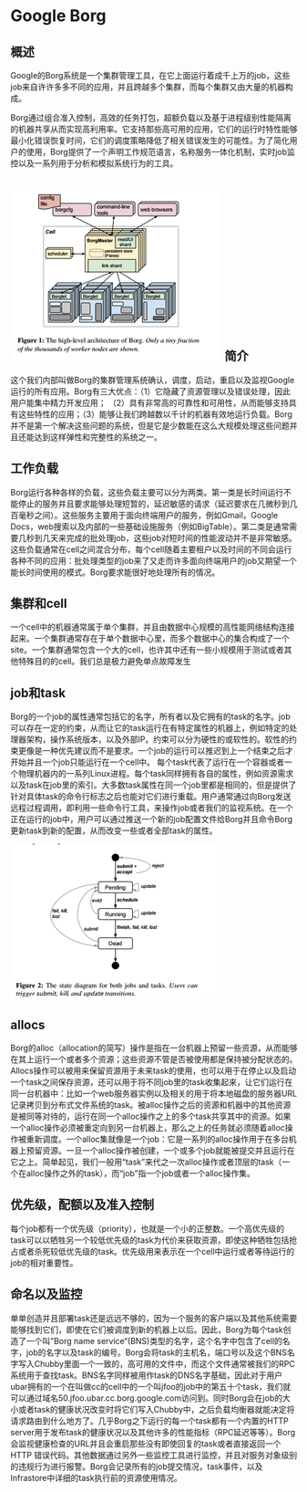 Google Borg
====
概述
---
  Google的Borg系统是一个集群管理工具，在它上面运行着成千上万的job，这些job来自许许多多不同的应用，并且跨越多个集群，而每个集群又由大量的机器构成。
   
  Borg通过组合准入控制，高效的任务打包，超额负载以及基于进程级别性能隔离的机器共享从而实现高利用率。它支持那些高可用的应用，它们的运行时特性能够最小化错误恢复时间，它们的调度策略降低了相关错误发生的可能性。为了简化用户的使用，Borg提供了一个声明工作规范语言，名称服务一体化机制，实时job监控以及一系列用于分析和模拟系统行为的工具。

!["2.png"](https://github.com/survivorice/2018se-project1/blob/master/photo/2.png)
简介
---
   这个我们内部叫做Borg的集群管理系统确认，调度，启动，重启以及监视Google运行的所有应用。Borg有三大优点：（1）它隐藏了资源管理以及错误处理，因此用户能集中精力开发应用； （2）具有非常高的可靠性和可用性，从而能够支持具有这些特性的应用；（3）能够让我们跨越数以千计的机器有效地运行负载。Borg并不是第一个解决这些问题的系统，但是它是少数能在这么大规模处理这些问题并且还能达到这样弹性和完整性的系统之一。


工作负载
---
   Borg运行各种各样的负载，这些负载主要可以分为两类。第一类是长时间运行不能停止的服务并且要求能够处理短暂的，延迟敏感的请求（延迟要求在几微秒到几百毫秒之间）。这些服务主要用于面向终端用户的服务，例如Gmail，Google Docs，web搜索以及内部的一些基础设施服务（例如BigTable）。第二类是通常需要几秒到几天来完成的批处理job，这些job对短时间的性能波动并不是非常敏感。这些负载通常在cell之间混合分布，每个cell随着主要租户以及时间的不同会运行各种不同的应用：批处理类型的job来了又走而许多面向终端用户的job又期望一个能长时间使用的模式。Borg要求能很好地处理所有的情况。

集群和cell
---
  一个cell中的机器通常属于单个集群，并且由数据中心规模的高性能网络结构连接起来。一个集群通常存在于单个数据中心里，而多个数据中心的集合构成了一个site。一个集群通常包含一个大的cell，也许其中还有一些小规模用于测试或者其他特殊目的的cell。我们总是极力避免单点故障发生

job和task
---
Borg的一个job的属性通常包括它的名字，所有者以及它拥有的task的名字。job可以存在一定的约束，从而让它的task运行在有特定属性的机器上，例如特定的处理器架构，操作系统版本，以及外部IP。约束可以分为硬性的或软性的。软性的约束更像是一种优先建议而不是要求。一个job的运行可以推迟到上一个结束之后才开始并且一个job只能运行在一个cell中。
每个task代表了运行在一个容器或者一个物理机器内的一系列Linux进程。每个task同样拥有各自的属性，例如资源需求以及task在job里的索引。大多数task属性在同一个job里都是相同的，但是提供了针对具体task的命令行标志之后也能对它们进行重载。用户通常通过向Borg发送远程过程调用，即利用一些命令行工具，来操作job或者我们的监视系统。在一个正在运行的job中，用户可以通过推送一个新的job配置文件给Borg并且命令Borg更新task到新的配置，从而改变一些或者全部task的属性。

!["3.png"](https://github.com/survivorice/2018se-project1/blob/master/photo/3.png)

allocs
---
Borg的alloc（allocation的简写）操作是指在一台机器上预留一些资源，从而能够在其上运行一个或者多个资源；这些资源不管是否被使用都是保持被分配状态的。Allocs操作可以被用来保留资源用于未来task的使用，也可以用于在停止以及启动一个task之间保存资源，还可以用于将不同job里的task收集起来，让它们运行在同一台机器中：比如一个web服务器实例以及相关的用于将本地磁盘的服务器URL记录拷贝到分布式文件系统的task。被alloc操作之后的资源和机器中的其他资源是被同等对待的，运行在同一个alloc操作之上的多个task共享其中的资源。如果一个alloc操作必须被重定向到另一台机器上，那么之上的任务就必须随着alloc操作被重新调度。一个alloc集就像是一个job：它是一系列的alloc操作用于在多台机器上预留资源。一旦一个alloc操作被创建，一个或多个job就能被提交并且运行在它之上。简单起见，我们一般用“task”来代之一次alloc操作或者顶层的task（一个在alloc操作之外的task），而“job”指一个job或者一个alloc操作集。

优先级，配额以及准入控制
---
每个job都有一个优先级（priority），也就是一个小的正整数。一个高优先级的task可以以牺牲另一个较低优先级的task为代价来获取资源，即使这种牺牲包括抢占或者杀死较低优先级的task。优先级用来表示在一个cell中运行或者等待运行的job的相对重要性。

命名以及监控
---
 单单创造并且部署task还是远远不够的，因为一个服务的客户端以及其他系统需要能够找到它们，即使在它们被调度到新的机器上以后。因此，Borg为每个task创造了一个叫”Borg name service“(BNS)类型的名字，这个名字中包含了cell的名字，job的名字以及task的编号。Borg会将task的主机名，端口号以及这个BNS名字写入Chubby里面一个一致的，高可用的文件中，而这个文件通常被我们的RPC系统用于查找task。BNS名字同样被用作task的DNS名字基础，因此对于用户ubar拥有的一个在叫做cc的cell中的一个叫jfoo的job中的第五十个task，我们就可以通过域名50.jfoo.ubar.cc.borg.google.com访问到。同时Borg会在job的大小或者task的健康状况改变时将它们写入Chubby中，之后负载均衡器就能决定将请求路由到什么地方了。几乎Borg之下运行的每一个task都有一个内置的HTTP server用于发布task的健康状况以及其他许多的性能指标（RPC延迟等等）。Borg会监视健康检查的URL并且会重启那些没有即使回复的task或者直接返回一个HTTP 错误代码。其他数据通过另外一些监控工具进行监控，并且对服务对象级别的违规行为进行报警。Borg会记录所有的job提交情况，task事件，以及Infrastore中详细的task执行前的资源使用情况。
